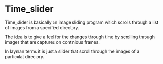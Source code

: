 # Time_slider
Time_slider is basically an image sliding program which scrolls through a list of images from a specified directory.

The idea is to give a feel for the changes through time by scrolling through images that are captures on continious frames.

In layman terms it is just a slider that scroll through the images of a particulat directory.
